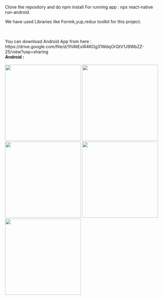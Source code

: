 Clone the repository and do npm install 
For running app : npx react-native run-android.

We have used Libraries like Formik,yup,redux toolkit for this project.

<br/>
<br/>
 You can download Android App from here : https://drive.google.com/file/d/1IVAtExiR4KOg31WdqOrQtV1J9WbZZ-25/view?usp=sharing
<br/>
<b>Android  :</b> 
<br/>
<br/>


<img src="https://github.com/user-attachments/assets/ef97627a-89a0-40a9-bedc-5c8a436452a6" width="250">
<img src="https://github.com/user-attachments/assets/beba4b41-991b-4935-9eaa-6a11bc83457f" width="250">
<img src="https://github.com/user-attachments/assets/e27a273a-325f-4173-a3aa-1f5cceb0c2e6" width="250">
<img src="https://github.com/user-attachments/assets/a12370dc-8870-4585-b7e7-ea7e64f98a82" width="250">
<img src="(https://github.com/user-attachments/assets/16dc5842-2151-40bf-8d0d-5401d4882e0a" width="250">
